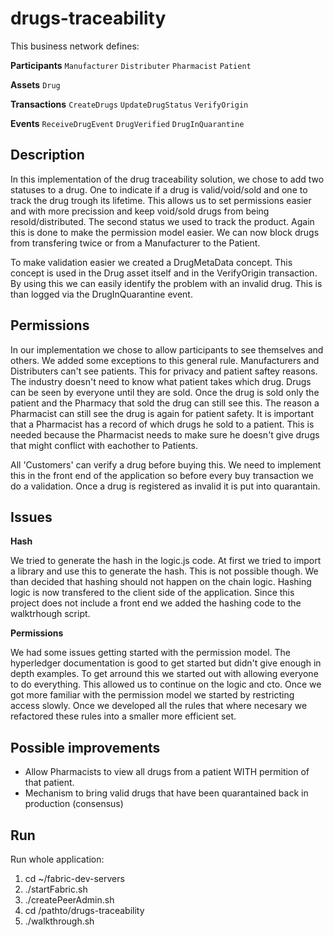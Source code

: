 # drugs-traceability

This business network defines:

**Participants**
`Manufacturer` `Distributer` `Pharmacist` `Patient`

**Assets**
`Drug`

**Transactions**
`CreateDrugs` `UpdateDrugStatus` `VerifyOrigin`

**Events**
`ReceiveDrugEvent` `DrugVerified` `DrugInQuarantine`

## Description

In this implementation of the drug traceability solution, we chose to add two statuses to a drug. One to indicate if a drug is valid/void/sold and one to track the drug trough its lifetime. 
This allows us to set permissions easier and with more precission and keep void/sold drugs from being resold/distributed.
The second status we used to track the product. Again this is done to make the permission model easier. We can now block drugs from transfering twice or from a Manufacturer to the Patient.

To make validation easier we created a DrugMetaData concept. This concept is used in the Drug asset itself and in the VerifyOrigin transaction. By using this we can easily identify the problem with an invalid drug. This is than logged via the DrugInQuarantine event.


## Permissions

In our implementation we chose to allow participants to see themselves and others. We added some exceptions to this general rule. Manufacturers and Distributers can't see patients. This for privacy and patient saftey reasons. The industry doesn't need to know what patient takes which drug. 
Drugs can be seen by everyone until they are sold. Once the drug is sold only the patient and the Pharmacy that sold the drug can still see this. 
The reason a Pharmacist can still see the drug is again for patient safety. It is important that a Pharmacist has a record of which drugs he sold to a patient. This is needed because the Pharmacist needs to make sure he doesn't give drugs that might conflict with eachother to Patients.

All 'Customers' can verify a drug before buying this. We need to implement this in the front end of the application so before every buy transaction we do a validation. Once a drug is registered as invalid it is put into quarantain.


## Issues

**Hash**

We tried to generate the hash in the logic.js code. At first we tried to import a library and use this to generate the hash. This is not possible though. We than decided that hashing should not happen on the chain logic. Hashing logic is now transfered to the client side of the application. Since this project does not include a front end we added the hashing code to the walktrhough script.

**Permissions**

We had some issues getting started with the permission model. The hyperledger documentation is good to get started but didn't give enough in depth examples. To get arround this we started out with allowing everyone to do everything. This allowed us to continue on the logic and cto. Once we got more familiar with the permission model we started by restricting access slowly. Once we developed all the rules that where necesary we refactored these rules into a smaller more efficient set. 

## Possible improvements

* Allow Pharmacists to view all drugs from a patient WITH permition of that patient.
* Mechanism to bring valid drugs that have been quarantained back in production (consensus)

## Run
Run whole application:

1. cd ~/fabric-dev-servers
2. ./startFabric.sh
2. ./createPeerAdmin.sh
3. cd /pathto/drugs-traceability
5. ./walkthrough.sh
